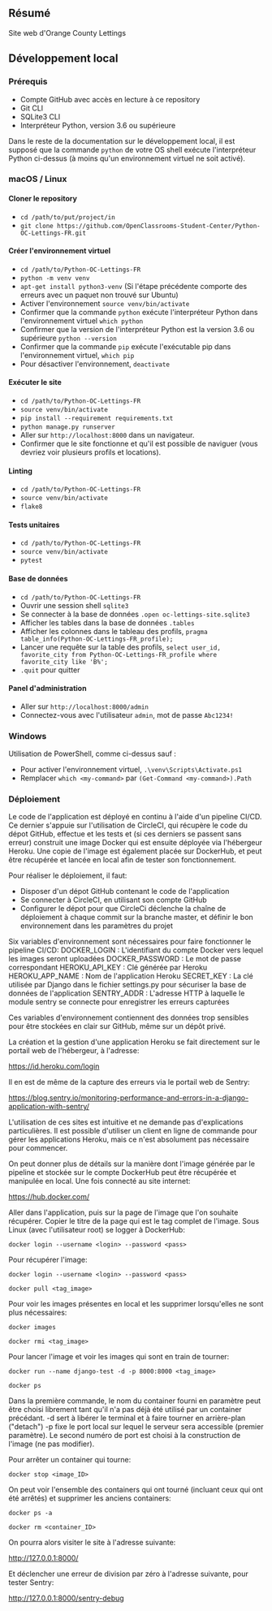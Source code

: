 ## Résumé

Site web d'Orange County Lettings

## Développement local

### Prérequis

- Compte GitHub avec accès en lecture à ce repository
- Git CLI
- SQLite3 CLI
- Interpréteur Python, version 3.6 ou supérieure

Dans le reste de la documentation sur le développement local, il est supposé que la commande `python` de votre OS shell exécute l'interpréteur Python ci-dessus (à moins qu'un environnement virtuel ne soit activé).

### macOS / Linux

#### Cloner le repository

- `cd /path/to/put/project/in`
- `git clone https://github.com/OpenClassrooms-Student-Center/Python-OC-Lettings-FR.git`

#### Créer l'environnement virtuel

- `cd /path/to/Python-OC-Lettings-FR`
- `python -m venv venv`
- `apt-get install python3-venv` (Si l'étape précédente comporte des erreurs avec un paquet non trouvé sur Ubuntu)
- Activer l'environnement `source venv/bin/activate`
- Confirmer que la commande `python` exécute l'interpréteur Python dans l'environnement virtuel
`which python`
- Confirmer que la version de l'interpréteur Python est la version 3.6 ou supérieure `python --version`
- Confirmer que la commande `pip` exécute l'exécutable pip dans l'environnement virtuel, `which pip`
- Pour désactiver l'environnement, `deactivate`

#### Exécuter le site

- `cd /path/to/Python-OC-Lettings-FR`
- `source venv/bin/activate`
- `pip install --requirement requirements.txt`
- `python manage.py runserver`
- Aller sur `http://localhost:8000` dans un navigateur.
- Confirmer que le site fonctionne et qu'il est possible de naviguer (vous devriez voir plusieurs profils et locations).

#### Linting

- `cd /path/to/Python-OC-Lettings-FR`
- `source venv/bin/activate`
- `flake8`

#### Tests unitaires

- `cd /path/to/Python-OC-Lettings-FR`
- `source venv/bin/activate`
- `pytest`

#### Base de données

- `cd /path/to/Python-OC-Lettings-FR`
- Ouvrir une session shell `sqlite3`
- Se connecter à la base de données `.open oc-lettings-site.sqlite3`
- Afficher les tables dans la base de données `.tables`
- Afficher les colonnes dans le tableau des profils, `pragma table_info(Python-OC-Lettings-FR_profile);`
- Lancer une requête sur la table des profils, `select user_id, favorite_city from
  Python-OC-Lettings-FR_profile where favorite_city like 'B%';`
- `.quit` pour quitter

#### Panel d'administration

- Aller sur `http://localhost:8000/admin`
- Connectez-vous avec l'utilisateur `admin`, mot de passe `Abc1234!`

### Windows

Utilisation de PowerShell, comme ci-dessus sauf :

- Pour activer l'environnement virtuel, `.\venv\Scripts\Activate.ps1` 
- Remplacer `which <my-command>` par `(Get-Command <my-command>).Path`

### Déploiement

Le code de l'application est déployé en continu à l'aide d'un pipeline CI/CD. Ce dernier s'appuie sur l'utilisation de CircleCI, qui récupère le code du dépot GitHub, effectue et les tests et (si ces derniers se passent sans erreur) construit une image Docker qui est ensuite déployée via l'hébergeur Heroku. Une copie de l'image est également placée sur DockerHub, et peut être récupérée et lancée en local afin de tester son fonctionnement.

Pour réaliser le déploiement, il faut:
- Disposer d'un dépot GitHub contenant le code de l'application
- Se connecter à CircleCI, en utilisant son compte GitHub
- Configurer le dépot pour que CircleCi déclenche la chaîne de déploiement à chaque commit sur la branche master, et définir le bon environnement dans les paramètres du projet

Six variables d'environnement sont nécessaires pour faire fonctionner le pipeline CI/CD:
DOCKER_LOGIN : L'identifiant du compte Docker vers lequel les images seront uploadées
DOCKER_PASSWORD : Le mot de passe correspondant
HEROKU_API_KEY : Clé générée par Heroku 
HEROKU_APP_NAME	: Nom de l'application Heroku
SECRET_KEY : La clé utilisée par Django dans le fichier settings.py pour sécuriser la base de données de l'application
SENTRY_ADDR	: L'adresse HTTP à laquelle le module sentry se connecte pour enregistrer les erreurs capturées

Ces variables d'environnement contiennent des données trop sensibles pour être stockées en clair sur GitHub, même sur un dépôt privé.

La création et la gestion d'une application Heroku se fait directement sur le portail web de l'hébergeur, à l'adresse:

https://id.heroku.com/login


Il en est de même de la capture des erreurs via le portail web de Sentry:

https://blog.sentry.io/monitoring-performance-and-errors-in-a-django-application-with-sentry/


L'utilisation de ces sites est intuitive et ne demande pas d'explications particulières. Il est possible d'utiliser un client en ligne de commande pour gérer les applications Heroku, mais ce n'est absolument pas nécessaire pour commencer.

On peut donner plus de détails sur la manière dont l'image générée par le pipeline et stockée sur le compte DockerHub peut être récupérée et manipulée en local.
Une fois connecté au site internet:

https://hub.docker.com/


Aller dans l'application, puis sur la page de l'image que l'on souhaite récupérer. Copier le titre de la page qui est le tag complet de l'image.
Sous Linux (avec l'utilisateur root) se logger à DockerHub:

`docker login --username <login> --password <pass>`


Pour récupérer l'image:

`docker login --username <login> --password <pass>`

`docker pull <tag_image>`


Pour voir les images présentes en local et les supprimer lorsqu'elles ne sont plus nécessaires:

`docker images`

`docker rmi <tag_image>`


Pour lancer l'image et voir les images qui sont en train de tourner:

`docker run --name django-test -d -p 8000:8000 <tag_image>`

`docker ps`


Dans la première commande, le nom du container fourni en paramètre peut être choisi librement tant qu'il n'a pas déjà été utilisé par un container précédant.
-d sert à libérer le terminal et à faire tourner en arrière-plan ("detach")
-p fixe le port local sur lequel le serveur sera accessible (premier paramètre). Le second numéro de port est choisi à la construction de l'image (ne pas modifier).

Pour arrêter un container qui tourne:

`docker stop <image_ID>`


On peut voir l'ensemble des containers qui ont tourné (incluant ceux qui ont été arrêtés) et supprimer les anciens containers:

`docker ps -a`

`docker rm <container_ID>`


On pourra alors visiter le site à l'adresse suivante:

http://127.0.0.1:8000/

Et déclencher une erreur de division par zéro à l'adresse suivante, pour tester Sentry:

http://127.0.0.1:8000/sentry-debug
